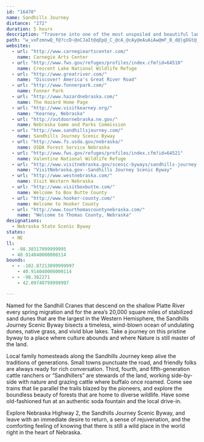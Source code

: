 ```yaml
---
id: "16470"
name: Sandhills Journey
distance: "272"
duration: 5 hours
description: "Traverse into one of the most unspoiled and beautiful landscapes found anywhere in America--where cattle, fence posts and windmills are the skyline. Lose yourself on the Sandhills Journey."
path: "w_vxFzmnwQ_f@?ccD~@oCJaIt@qEp@_C_@cA_@cAy@eAuAiAw@mF_B_d@|gDGt@_ClPqC|T{@rFk[j`CqIrp@UzBYxHErHuAb|CDddAPxw@IpGK~B_AlIm@nCmCrIyaBlqDkClIaAfEmA`Iua@``DcDjUgG`g@_`@lvCcEj^wChZeAtHmB|KcA~GsFd]c@xC{@xJYnHEzId@f{BRx]Nlk@NvyDsAdsCnAhlG\\|zDD`mIP`g@FdoAS~gCUzHSdDeAfIiA`GgmAlqE}AtGeAxH_@tFIdH\\rqECzISfEu@rGg@jCiAxE_DtHaqAtnC_ErJwAtDus@l{BkJdYcRfl@sDrKyAfDkFbKmd@j{@aO`Xyu@twAcHdOof@bhA_EbIoFfIk]da@wFlH_RjWqKjNaKzKcXfW_Zn]sE`EiBdAaBx@eEnAgl@lLeWlEg`@lH_QjDgU`FgExAyFbDiA|@gExDcCxCoC`EsB~Ds@hBgZtx@qbB`yEuIzTaKhTmGhLkLtR{LhT{]fq@oCzEe^lk@aE`I_BzDmhAfyCwj@xzAeFxNaBrDsAfCyB~C_LbLiZhY{bBb`BwGbGcC~CcCjEiAfCiBfGyAvIc@vIC|EfAzWfIzfBHvJMnE]rE[tB_ApFiXthAw@jD}BnNkAzFmDzNmBzGuBfGyPxa@cd@doA}ElLsDtGcExGubCtyDiE`GwXn[yBfDcAbBmBjEuB`HmE`TmAzEq@rByBdF}AbCqBjCeCdCiAz@_E|BoWjL}WfLcQdI{PnHoCl@}BPgM?uHLyB`@cEjB}ArAiBvB}aA|mA{GlJaDdG{CtHaX|y@kHtTch@x`BqBfH_BdI{@fGkNpoAsA~JmBzJcA~DiDhKaDfHmCdFoxAbzBgPdW{CfGqAdDsAnDkB`GaCxKaGr_@mD|ZcAxGyCbQ}FnXqXrbBgKto@cBnIcVhaAcFtRkAfFy@lEyJzo@eJbo@wKrs@yC|LkE`NsDlJmFhL}BlEmKtPuDfFaD`EaDrDmPfPoRvQuxAbwAsDrEcBpCsCzFyAxDk@lBuBlJy@zFg@`HQ`HAvt@IfPHv\\E`O?rj@IpFI`^?dcBEhGQpCq@nEu@pCoBnEcBxBwBfBmAr@eDhA}ATkHJqc@YaBF_Dj@yB~@cCjBgC`DoA~BaJpS_Qh\\uOdYaKhSi_@bs@_BfDiCxHe_At{CiClHuFfLeEnGsDlE}B`CaFfEuzBbbB}D~CacB|dBcEzC}BfAaDbAsCd@uEZsxAeAwG?cEJqE`@_Fv@eHrBm_@hNwDdB}DxBo|CzvBym@fb@apDpeCqExDw[p[aaAvaAqg@lg@aLtKe[h[cClCyEtGiRvYcKbQcEtGeJxMaFfIoA`BicAbzA}GzIk}HdgIuCzCcElF}k@||@sBdDyCtFaDzH_v@hrByClGwBjDcDfEyBzBmD|CkHfEcFlBaq@pTgHjDeHrEoCdCsCzCsErFwx@ldAai@br@uDpFaBxCkAtC}AdF_Qzn@gL~`@aIvYs@bDe@pD}Cj[yAzLuBtLaAxDoAlEmYb|@qBlFiChE}ArB{JjKiInJ}BlDu@zAsAlDsAjEq@nDmA~IcOnvAaCjSqC`TcBbKYxAcBrGoB~EqBrDau@xoAgFtImFzFyCrBuExB_Bf@cGx@}lAJggBm@q^QsKS{RkAin@{EwD?iBRkCr@uBrAoB~AaAlAkHxK}AzD}ArHuQjfA}AfIsBzHaFfNaaBdcE{BlGmAlEiBzI{I~f@o@rEyEhr@wAnLcC`MkRv}@kBtHkAzDsDpJsE`Jaz@npA}Ub_@uNjTmJ`OgErHiBlEgFjNmk@n_B}C|HuHrSoCnIsAxEoChOwB|RiEn]s@nDu@jCsAhDcErIcAxCy@rDi@rEOzBC`DBrk@YjHo@`Ki@hMoAfh@iCv`Am@hKs@rHy@hG_Qh}@{AdGgEzLqEhJcKtOoFlK_BtDyBxGyBnIcAzEqF~]{RrsAo@jGc@hHY~H{CzmAWhGYfE_AlIcFd]iBjKqEhSgKl]uLp_@aH|SwJh[cq@duB}[hdA{ArEgDnIwDlHoR|Zun@pbAyU~_@{j@v|@iFhKgC`HyChKiAjFwCnR{NpcAmAnL[hGSxJ?zEn@lw@EdKYfEa@nDya@`qC_@tD]`G[pHG|Fr@v`@lBny@~@xh@d@hJl@lHtFfc@v@fK\\lKRfBt@r}@^v}@Zf{AA|\\OhBm@~Dq@zCuArEeA~Ee@jCUzCMlEo@fe@DlJXfFd@xDbRrhAn@tEl@`G^xFXlHT|\\@vVg@nMiAtMs@lEmBfJuAlFe^jlAyT~s@sPxk@}Jd\\qApEsA`GQlAi@tFUxE@zIlBpc@|D|qAH~CBnGMdGi@fI_AlHyAlH}BfI}@bCeB~DaInNq~@z}A}A|C_CvFwBfGgMdc@yB|GgAfE_K|\\yJb]}Jr`@sBfHgDnMcEnPy@xDyAzJcAzKUxDOtKClj@I~Ee@hHw@jFq@bDo@xBmBrFiv@dkBsPfb@iAdE_ArFo@fIMzDqAnrCCxJ\\ltCaAzq@uAnoAi@nQUzEaIjoAy@tNe@hGuLpnBi@fHsAhKwi@fmD}@|HQbC_@zHO|EC|DHjK^rc@b@bVt@~RjBz[j@pNFnMBjt@NvMv@tMhSxjCbDde@V`MFzq@ZhJlBzURtH?`D]lJqJ~iAUfGDzKfFp_APhJK~H_@hGu@lH}@|Lu@dHsBjW}D~b@mSnbCY`GIhEGbGDtDTrHp@zMzOnaDjJ`oBd@rGjApKl@~Db@~BhBlHrEvOx@`Dx@~Dr@jF`A|MBbKU~LuK|bEGtKFzFf@lHf@xErAbIdBvGtEjN`AjDbAlFbAtJH~JcAzd@HlIb@hGT~AdAlHpClKpIpTtA~DfAtDxA~H^fETfE?rJExB_@zFuWbuBuBhRe@fNC|LXxHnA`T`E~x@hP`}C`MffBDdCEjCc@fEoAfGi@`B}GlPm@fBqJ|ZiCfLc@zAmDdJ_ApDmApFkB`My@bIg@jKG`KdBbvA\\vIZjEhAtJ|A`J~Q`{@tLhk@jBzMv@zKXnK?~GOhJYjFy@vJiPn~AaN|tAm@rLU|TIxCe@fF}AfJ_AfIo@fJ{M|yCYrN?|NJpNrAj]NzLlAxtAJxa@NtKh@rMNbBd@bDlAxDl@tAjBfClCxBt]hQnP`J`BpApBxB~AlClCzH\\dCZhCNbCBrDEzBkK`sAeK`hAYlF?dENtDl@jE~@`EbBfEhArBbElExPnMhBjBbDxEh@nAxAxE~@rFX~CD~D[hH]rCcDtOsC`P]fFA~BbErwAn@`N\\pDbBnIx@fCxAvDxQp[~AfDtA`Eh@pB~Ljs@vYxeBbA|Gx@nHn@nKj@zU\\vHx@dJxAbLfHlc@vDzTtA~Jh@tFTfFHxE?ziANxEl@xG~@tFd@pBx@`C~LdXrElLrBbHtAlGvAdIfHvk@bDlNzN~d@bClI|@~DdApGl@`HTlG@xGKxEUfEm@fFkPvjA_AzI]zHKhXc@bI_AxHyAhHaEnOg@fDs@~GmAtSy@nJeAhQqE`n@qMloBc@hOUzPGnQO|LuAzwB]tWq@zL}Gpp@oHnq@qGfn@]jFc@fKiAf`@S~Du@hIcAfHsA~G{Lte@_AdGo@nGWpEo@p]oCxeBi@tR_B`e@o@v_@YtFgAxMkAzHuIl`@gHrc@i@pDS`DwGjgFKjKBnFN~EnA~WzGhtAdAzR~@xJjJjn@~@lIPxC?zJwA~ZIlF@|EVtLvHvvB~@lKr@lFr@dEtEjSxKjc@nAhIb@~EJ`D?rEoAnl@sCpiA_@rFy@lGyAhHcApDyBzFkJvScCzGoA~E}@dFk@tEm@~IiEf_AmAtJ_AdF{AzF}Vtt@sLd^iAdEcCzK{L||@e@hICjEBd{@Y`MYbE_BrPsNzpAe@rFUrECnFTzG|BhWTpEB`GU`Ii@|Es@dEob@~kBs@zDe@jE]bFgGh`BeAnMmG`r@i@zHAxJPbErAlNh@zHD~GObGm@lGu@xEgKx`@iClLmAhIaMvjAcBbLyB`K}B~ImEvLmUll@}JnV}AtEsAdEyA`HmB`NsAdNQfEiAfbBO`b@LfIj@lLlD`a@D|CElASfCcA`F}EnPcB~DyE|IiAbCcBfEmAzDoBlJcAfI[rFItCAxHZzJhUfxCt@nJvA`Mx@zFrR~dA~@rEx@fDhBrEtLzSnArCrAtDrAjFhApH^jHDzH^by@CzFOjH]vG}@lJiKhz@{BbWm@|Jo@fSUpUOvcAWnKe@tH_AjI}BxPq\\bcCi@jF}B|W{OfoBOfDI~FBhAJpCb@zE~@~Fb@zDbFb[x@zHLlD@lDOv[YfNuAf_@_@rOgAjy@IdDWtE]xCiA`G_BzFwDrKo@dCYfA_AxFgLptAg@lJOdFYfm@}@fjC?tNXlL|CrkBrBlgAAfDS`Ke@fHW~CsAhKiWhuAeAvGw@bGoGb}@sN`tBoCrXgC~PeMdv@kAzI}@jIiAhMi@nIqG|cAa@bFaArH{AxIsB`Isi@b~AgBvHo@~EYxEKbNlJ`fR\\pu@CrDS|E_AzGiBrGyAnDsA~BiAxAwMvMkCxCuAdCsA~C}AbGk@~FIrC?~Cx@bwA"
websites:
  - url: "http://www.carnegieartscenter.com/"
    name: Carnegie Arts Center
  - url: "http://www.fws.gov/refuges/profiles/index.cfm?id=64510"
    name: Crescent Lake National Wildlife Refuge
  - url: "http://www.greatriver.com/"
    name: "Discover! America's Great River Road"
  - url: "http://www.fonnerpark.com/"
    name: Fonner Park
  - url: "http://www.hazardnebraska.com/"
    name: The Hazard Home Page
  - url: "http://www.visitkearney.org/"
    name: "Kearney, Nebraska"
  - url: "http://outdoornebraska.ne.gov/"
    name: Nebraska Game and Parks Commission
  - url: "http://www.sandhillsjourney.com/"
    name: Sandhills Journey Scenic Byway
  - url: "http://www.fs.usda.gov/nebraska/"
    name: USDA Forest Service Nebraska
  - url: "http://www.fws.gov/refuges/profiles/index.cfm?id=64521"
    name: Valentine National Wildlife Refuge
  - url: "http://www.visitnebraska.gov/scenic-byways/sandhills-journey-scenic-byway"
    name: "VisitNebraska.gov--Sandhills Journey Scenic Byway"
  - url: "http://www.westnebraska.com/"
    name: Visit Western Nebraska
  - url: "http://www.visitboxbutte.com/"
    name: Welcome to Box Butte County
  - url: "http://www.hooker-county.com/"
    name: Welcome to Hooker County
  - url: "http://www.tourthomascountynebraska.com/"
    name: "Welcome to Thomas County, Nebraska"
designations:
  - Nebraska State Scenic Byway
states:
  - NE
ll:
  - -98.38317099999995
  - 40.914040000000114
bounds:
  - - -102.87213099999997
    - 40.914040000000114
  - - -98.382271
    - 42.09740799999997

---
```


Named for the Sandhill Cranes that descend on the shallow Platte River every spring migration and for the area’s 20,000 square miles of stabilized sand dunes that are the largest in the Western Hemisphere, the Sandhills Journey Scenic Byway bisects a timeless, wind-blown ocean of undulating dunes, native grass, and vivid blue lakes. Take a journey on this pristine byway to a place where culture abounds and where Nature is still master of the land.

Local family homesteads along the Sandhills Journey keep alive the traditions of generations. Small towns punctuate the road, and friendly folks are always ready for rich conversation. Third, fourth, and fifth-generation cattle ranchers or “Sandhillers” are stewards of the land, working side-by-side with nature and grazing cattle where buffalo once roamed. Come see trains that lie parallel the trails blazed by the pioneers, and explore the boundless beauty of forests that are home to diverse wildlife. Have some old-fashioned fun at an authentic soda fountain and the local drive-in.

Explore Nebraska Highway 2, the Sandhills Journey Scenic Byway, and leave with an immediate desire to return, a sense of rejuvenation, and the comforting feeling of knowing that there is still a wild place in the world right in the heart of Nebraska.
